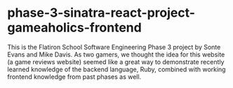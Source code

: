 # phase-3-sinatra-react-project-gameaholics-frontend
This is the Flatiron School Software Engineering Phase 3 project by Sonte Evans and Mike Davis. As two gamers, we thought the idea for this website (a game reviews website) seemed like a great way to demonstrate recently learned knowledge of the backend language, Ruby, combined with working frontend knowledge from past phases as well.
